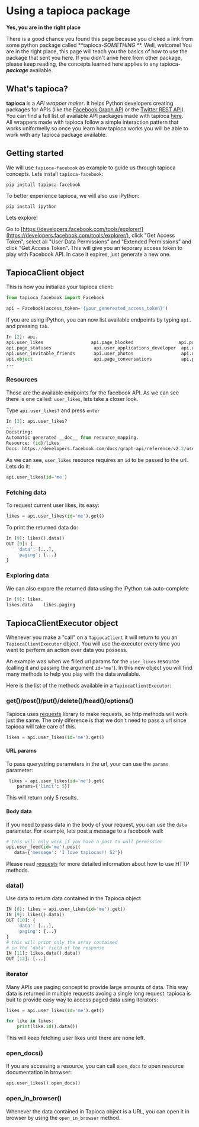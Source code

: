 # Using a tapioca package

**Yes, you are in the right place**

There is a good chance you found this page because you clicked a link from some python package called **tapioca-*SOMETHING* **. Well, welcome! You are in the right place, this page will teach you the basics of how to use the package that sent you here. If you didn't arive here from other package, please keep reading, the concepts learned here applies to any tapioca-***package*** available.

## What's tapioca?

**tapioca** is a *API wrapper maker*. It helps Python developers creating packages for APIs (like the [Facebook Graph API](flavours.html#facebook) or the [Twitter REST API](flavours.html#twitter)). You can find a full list of available API packages made with tapioca [here](flavours.md).  
All wrappers made with tapioca follow a simple interaction pattern that works uniformelly so once you learn how tapioca works you will be able to work with any tapioca package available.

## Getting started

We will use ```tapioca-facebook``` as example to guide us through tapioca concepts.
Lets install ```tapioca-facebook```:
```
pip install tapioca-facebook
```
To better experience tapioca, we will also use iPython:
```
pip install ipython
```
Lets explore!  

Go to [https://developers.facebook.com/tools/explorer/](https://developers.facebook.com/tools/explorer/), click "Get Access Token", select all "User Data Permissions" and "Extended Permissions" and click "Get Access Token". This will give you an teporary access token to play with Facebook API. In case it expires, just generate a new one.

## TapiocaClient object

This is how you initialize your tapioca client:
``` python
from tapioca_facebook import Facebook

api = Facebook(access_token='{your_genereated_access_token}')

```

If you are using iPython, you can now list available endpoints by typing ```api.``` and pressing ```tab```.

``` python
In [2]: api.
api.user_likes                  api.page_blocked                 api.page_locations
api.page_statuses                api.user_applications_developer  api.user_friends
api.user_invitable_friends       api.user_photos                  api.user_videos
api.object                       api.page_conversations           api.page_milestones
...
```

### Resources

Those are the available endpoints for the facebook API. As we can see there is one called: ```user_likes```, lets take a closer look.

Type ```api.user_likes?``` and press ```enter```

``` python
In [3]: api.user_likes?
...
Docstring:
Automatic generated __doc__ from resource_mapping.
Resource: {id}/likes
Docs: https://developers.facebook.com/docs/graph-api/reference/v2.2/user/likes
```

As we can see, ```user_likes``` resource requires an ```id``` to be passed to the url. Lets do it:

``` python
api.user_likes(id='me')

```

### Fetching data

To request current user likes, its easy:

``` python
likes = api.user_likes(id='me').get()
```

To print the returned data do:

``` python
In [9]: likes().data()
OUT [9]: {
    'data': [...],
    'paging': {...}
}
```

### Exploring data

We can also expore the returned data using the iPython ```tab``` auto-complete

``` python
In [9]: likes.
likes.data    likes.paging
```

## TapiocaClientExecutor object

Whenever you make a "call" on a ```TapiocaClient``` it will return to you an ```TapiocaClientExecutor``` object. You will use the executor every time you want to perform an action over data you possess. 

An example was when we filled url params for the ```user_likes``` resource (calling it and passing the argument ``id='me'``). In this new object you will find many methods to help you play with the data available.

Here is the list of the methods available in a ``TapiocaClientExecutor``:

### get()/post()/put()/delete()/head()/options()

Tapioca uses [requests](http://docs.python-requests.org/en/latest/) library to make requests, so http methods will work just the same. The only diference is that we don't need to pass a url since tapioca will take care of this.
``` python
likes = api.user_likes(id='me').get()
```
#### URL params
To pass querystring parameters in the url, your can use the ```params``` parameter:
```python
 likes = api.user_likes(id='me').get(
    params={'limit': 5})
 ```
 This will return only 5 results.

#### Body data
 If you need to pass data in the body of your request, you can use the ```data``` parameter. For example, lets post a message to a facebook wall:
 ```python
 # this will only work if you have a post to wall permission
api.user_feed(id='me').post(
    data={'message': 'I love tapiocas!! S2'})
 ```

Please read [requests](http://docs.python-requests.org/en/latest/) for more detailed information about how to use HTTP methods. 

### data()
Use data to return data contained in the Tapioca object
``` python
IN [8]: likes = api.user_likes(id='me').get()
IN [9]: likes().data()
OUT [10]: {
    'data': [...],
    'paging': {...}
}
# this will print only the array contained 
# in the 'data' field of the response
IN [11]: likes.data().data()
OUT [12]: [...]
```

### iterator

Many APIs use paging concept to provide large amounts of data. This way data is returned in multiple requests avoing a single long request.
tapioca is buit to provide easy way to access paged data using iterators:

``` python
likes = api.user_likes(id='me').get()

for like in likes:
    print(like.id().data())
```
This will keep fetching user likes until there are none left.

### open_docs()

If you are accessing a resource, you can call ```open_docs``` to open resource documentation in browser:

``` python
api.user_likes().open_docs()
```

### open_in_browser()

Whenever the data contained in Tapioca object is a URL, you can open it in browser by using the ```open_in_browser``` method.
